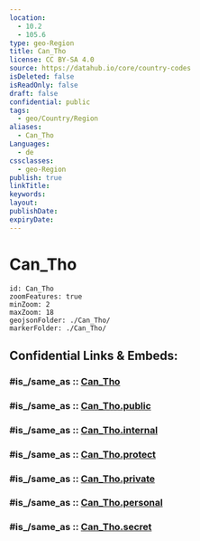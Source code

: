 ```yaml
---
location:
  - 10.2
  - 105.6
type: geo-Region
title: Can_Tho
license: CC BY-SA 4.0
source: https://datahub.io/core/country-codes
isDeleted: false
isReadOnly: false
draft: false
confidential: public
tags:
  - geo/Country/Region
aliases:
  - Can_Tho
Languages:
  - de
cssclasses:
  - geo-Region
publish: true
linkTitle:
keywords:
layout:
publishDate:
expiryDate:
---
```


# Can_Tho

```leaflet
id: Can_Tho
zoomFeatures: true 
minZoom: 2 
maxZoom: 18
geojsonFolder: ./Can_Tho/
markerFolder: ./Can_Tho/
```


## Confidential Links & Embeds: 

### #is_/same_as :: [Can_Tho](/_Standards/Earth/Continent/Asia/Asia~South~East/Vietnam/Provinces~Vietnam/Can_Tho.md) 

### #is_/same_as :: [Can_Tho.public](/_public/Earth/Continent/Asia/Asia~South~East/Vietnam/Provinces~Vietnam/Can_Tho.public.md) 

### #is_/same_as :: [Can_Tho.internal](/_internal/Earth/Continent/Asia/Asia~South~East/Vietnam/Provinces~Vietnam/Can_Tho.internal.md) 

### #is_/same_as :: [Can_Tho.protect](/_protect/Earth/Continent/Asia/Asia~South~East/Vietnam/Provinces~Vietnam/Can_Tho.protect.md) 

### #is_/same_as :: [Can_Tho.private](/_private/Earth/Continent/Asia/Asia~South~East/Vietnam/Provinces~Vietnam/Can_Tho.private.md) 

### #is_/same_as :: [Can_Tho.personal](/_personal/Earth/Continent/Asia/Asia~South~East/Vietnam/Provinces~Vietnam/Can_Tho.personal.md) 

### #is_/same_as :: [Can_Tho.secret](/_secret/Earth/Continent/Asia/Asia~South~East/Vietnam/Provinces~Vietnam/Can_Tho.secret.md)

